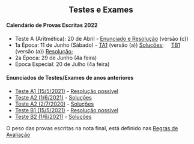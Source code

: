 
<h2 align="center"> Testes e Exames </h2>  

#### Calendário de Provas Escritas 2022
- Teste A (Aritmética): 20 de Abril - [Enunciado e Resolução](http://cfloren.wdfiles.com/local--files/discreta/TA0-c-sol.pdf) (versão (c))
- 1a Época: 11 de Junho (Sábado) - [TA1](http://cfloren.wdfiles.com/local--files/discreta/TA1a-22.pdf) (versão (a)) [Soluções](http://cfloren.wdfiles.com/local--files/discreta/TA1-22sol.pdf); &nbsp; &nbsp; [TB1](http://cfloren.wdfiles.com/local--files/discreta/TB1a-22.pdf) (versão (a)) [Resolução](http://cfloren.wdfiles.com/local--files/discreta/TB1-22-Res.pdf); 
- 2a Época: 29 de Junho (4a feira)
- Época Especial: 20 de Julho (4a feira)

#### Enunciados de Testes/Exames de anos anteriores

- [Teste A1 (15/5/2021)](http://cfloren.wdfiles.com/local--files/discreta/TA1-21.pdf) - [Resolução possível](http://cfloren.wdfiles.com/local--files/discreta/TA1-21-Res.pdf)
- [Teste A2 (1/6/2021)](http://cfloren.wdfiles.com/local--files/discreta/TA2-21.pdf) - [Soluções](http://cfloren.wdfiles.com/local--files/discreta/TA2-21-sol.pdf)
- [Teste A2 (2/7/2020)](http://cfloren.wdfiles.com/local--files/discreta/TA2-20.pdf) - [Soluções](http://cfloren.wdfiles.com/local--files/discreta/TA2-20-sol.pdf)
- [Teste B1 (15/5/2021)](http://cfloren.wdfiles.com/local--files/discreta/TB1.pdf) - [Resolução possível](http://cfloren.wdfiles.com/local--files/discreta/TB1-21-Res.pdf)
- [Teste B2 (1/6/2021)](http://cfloren.wdfiles.com/local--files/discreta/TB2.pdf) - [Soluções](http://cfloren.wdfiles.com/local--files/discreta/TB2-21sol.pdf)

O peso das provas escritas na nota final, está definido nas [Regras de Avaliação](avaliacao.md)
